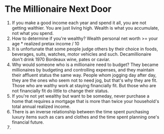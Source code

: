 # The Millionaire Next Door

1. If you make a good income each year and spend it all, you are not getting walthier. You are just living high. Wealth is what you accumulate, not what you spend.
2. How to determine if you're wealthy? Wealth personal net worth >= your age * realized pretax income / 10
3. It is unfortunate that some people judge others by their choice in foods, beverages, suits, watches, motor vehicles and such. Decamillionaire don't drink 1970 Bordeaux wine, pates or caviar.
4. Why would someone who is a millionaire need to budget? They became millionaires by budgeting and controlling expenses, and they maintain their affluent status the same way. People whom jogging day after day, they are the ones who seem not to need jog, but that's why they are fit. Those who are walthy work at staying financially fit. But those who are not financially fit do little to change their status. 
5. If you're not yet wealthy but want to be someday, never purchase a home that requires a mortgage that is more than twice your household's total annual realized income.
6. There is an inverse relationship between the time spent purchasing luxury items such as cars and clothes and the time spent planning one's financial future.
7. 
